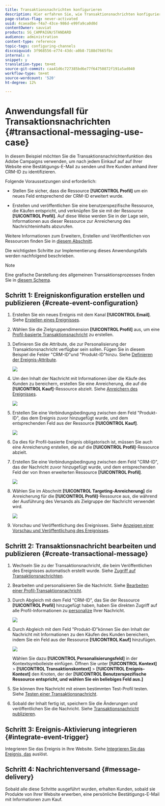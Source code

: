 ```yaml
---
title: Transaktionsnachrichten konfigurieren
description: Hier erfahren Sie, wie Transaktionsnachrichten konfiguriert werden.
page-status-flag: never-activated
uuid: 4caeadbe-f4a7-43ce-986d-e99fa9ca0d0d
contentOwner: sauviat
products: SG_CAMPAIGN/STANDARD
audience: administration
content-type: reference
topic-tags: configuring-channels
discoiquuid: 3f968556-e774-43dc-a0b8-7188d7665fbc
internal: n
snippet: y
translation-type: tm+mt
source-git-commit: caa41d6c727385bd6e77f64750872f191a5ad040
workflow-type: tm+mt
source-wordcount: '520'
ht-degree: 12%

---
```



# Anwendungsfall für Transaktionsnachrichten {#transactional-messaging-use-case}

In diesem Beispiel möchten Sie die Transaktionsnachrichtenfunktion des Adobe Campaigns verwenden, um nach jedem Einkauf auf auf Ihrer Website eine Bestätigungs-E-Mail zu senden und Ihre Kunden anhand ihrer CRM-ID zu identifizieren.

Folgende Voraussetzungen sind erforderlich:

* Stellen Sie sicher, dass die Ressource **[!UICONTROL Profil]** um ein neues Feld entsprechend der CRM-ID erweitert wurde.

* Erstellen und veröffentlichen Sie eine benutzerspezifische Ressource, die Käufen entspricht, und verknüpfen Sie sie mit der Ressource **[!UICONTROL Profil]**. Auf diese Weise werden Sie in der Lage sein, Informationen aus dieser Ressource zur Anreicherung des Nachrichteninhalts abzurufen.

Weitere Informationen zum Erweitern, Erstellen und Veröffentlichen von Ressourcen finden Sie in [diesem Abschnitt](../../developing/using/key-steps-to-add-a-resource.md).

Die wichtigsten Schritte zur Implementierung dieses Anwendungsfalls werden nachfolgend beschrieben.

>[!NOTE]
>
>Eine grafische Darstellung des allgemeinen Transaktionsprozesses finden Sie in [diesem Schema](../../channels/using/getting-started-with-transactional-msg.md#key-steps).

## Schritt 1: Ereigniskonfiguration erstellen und publizieren {#create-event-configuration}

1. Erstellen Sie ein neues Ereignis mit dem Kanal **[!UICONTROL Email]**. Siehe [Erstellen eines Ereignisses](../../channels/using/configuring-transactional-event.md#creating-an-event).

1. Wählen Sie die Zielgruppendimension **[!UICONTROL Profil]** aus, um eine [Profil-basierte Transaktionsnachricht](../../channels/using/configuring-transactional-event.md#profile-based-transactional-messages) zu erstellen.

1. Definieren Sie die Attribute, die zur Personalisierung der Transaktionsnachricht verfügbar sein sollen. Fügen Sie in diesem Beispiel die Felder &quot;CRM-ID&quot;und &quot;Produkt-ID&quot;hinzu. Siehe [Definieren der Ereignis-Attribute](../../channels/using/configuring-transactional-event.md#defining-the-event-attributes).

   ![](assets/message-center_usecase1.png)

1. Um den Inhalt der Nachricht mit Informationen über die Käufe des Kunden zu bereichern, erstellen Sie eine Anreicherung, die auf die **[!UICONTROL Kauf]**-Ressource abzielt. Siehe [Anreichern des Ereignisses](../../channels/using/configuring-transactional-event.md#enriching-the-transactional-message-content).

   ![](assets/message-center_usecase2.png)

1. Erstellen Sie eine Verbindungsbedingung zwischen dem Feld &quot;Produkt-ID&quot;, das dem Ereignis zuvor hinzugefügt wurde, und dem entsprechenden Feld aus der Ressource **[!UICONTROL Kauf]**.

   ![](assets/message-center_usecase3.png)

1. Da dies für Profil-basierte Ereignis obligatorisch ist, müssen Sie auch eine Anreicherung erstellen, die auf die **[!UICONTROL Profil]**-Ressource abzielt.

1. Erstellen Sie eine Verbindungsbedingung zwischen dem Feld &quot;CRM-ID&quot;, das der Nachricht zuvor hinzugefügt wurde, und dem entsprechenden Feld der von Ihnen erweiterten Ressource **[!UICONTROL Profil]**. <!--What's the purpose to have created a CRM ID for this event and to have the CRM ID as a join condition? could it be any other field provided you created it in the event?-->

   ![](assets/message-center_usecase4.png)

1. Wählen Sie im Abschnitt **[!UICONTROL Targeting-Anreicherung]** die Anreicherung für die **[!UICONTROL Profil]**-Ressource aus, die während der Ausführung des Versands als Zielgruppe der Nachricht verwendet wird.

   ![](assets/message-center_usecase5.png)

1. Vorschau und Veröffentlichung des Ereignisses. Siehe [Anzeigen einer Vorschau und Veröffentlichung des Ereignisses](../../channels/using/publishing-transactional-event.md#previewing-and-publishing-the-event).

## Schritt 2: Transaktionsnachricht bearbeiten und publizieren {#create-transactional-message}

1. Wechseln Sie zu der Transaktionsnachricht, die beim Veröffentlichen des Ereignisses automatisch erstellt wurde. Siehe [Zugriff auf Transaktionsnachrichten](../../channels/using/editing-transactional-message.md#accessing-transactional-messages).

1. Bearbeiten und personalisieren Sie die Nachricht. Siehe [Bearbeiten einer Profil-Transaktionsnachricht](../../channels/using/editing-transactional-message.md#editing-profile-transactional-message).

1. Durch Abgleich mit dem Feld &quot;CRM-ID&quot;, das Sie der Ressource **[!UICONTROL Profil]** hinzugefügt haben, haben Sie direkten Zugriff auf alle Profil-Informationen zu [personalize](../../designing/using/personalization.md#inserting-a-personalization-field) Ihrer Nachricht.

   ![](assets/message-center_usecase6.png)

1. Durch Abgleich mit dem Feld &quot;Produkt-ID&quot;können Sie den Inhalt der Nachricht mit Informationen zu den Käufen des Kunden bereichern, indem Sie ein Feld aus der Ressource **[!UICONTROL Kauf]** hinzufügen.

   ![](assets/message-center_usecase7.png)

   Wählen Sie dazu **[!UICONTROL Personalisierungsfeld]** in der Kontextsymbolleiste einfügen. Öffnen Sie unter **[!UICONTROL Kontext]** > **[!UICONTROL Transaktionskontext]** > **[!UICONTROL Ereignis-Kontext]** den Knoten, der der **[!UICONTROL Benutzerspezifische Ressource entspricht, und wählen Sie ein beliebiges Feld aus.]**

1. Sie können Ihre Nachricht mit einem bestimmten Test-Profil testen. Siehe [Testen einer Transaktionsnachricht](../../channels/using/testing-transactional-message.md#testing-a-transactional-message).

1. Sobald der Inhalt fertig ist, speichern Sie die Änderungen und veröffentlichen Sie die Nachricht. Siehe [Transaktionsnachricht publizieren](../../channels/using/publishing-transactional-message.md#publishing-a-transactional-message).

## Schritt 3: Ereignis-Aktivierung integrieren {#integrate-event-trigger}

Integrieren Sie das Ereignis in Ihre Website. Siehe [Integrieren Sie das Ereignis, das](../../channels/using/getting-started-with-transactional-msg.md#integrate-event-trigger) auslöst.

## Schritt 4: Nachrichtenversand {#message-delivery}

Sobald alle diese Schritte ausgeführt wurden, erhalten Kunden, sobald sie Produkte von Ihrer Website erwerben, eine persönliche Bestätigungs-E-Mail mit Informationen zum Kauf.